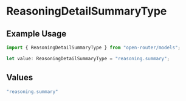# ReasoningDetailSummaryType

## Example Usage

```typescript
import { ReasoningDetailSummaryType } from "open-router/models";

let value: ReasoningDetailSummaryType = "reasoning.summary";
```

## Values

```typescript
"reasoning.summary"
```